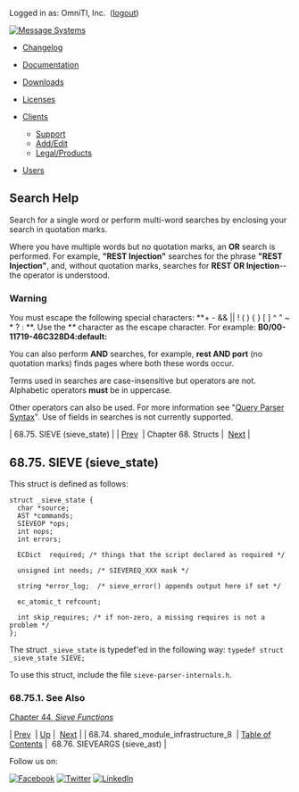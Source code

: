Logged in as: OmniTI, Inc.  ([logout](https://support.messagesystems.com/logout.php))

[![Message Systems](https://support.messagesystems.com/images/ms-white205.png)](https://support.messagesystems.com/start.php) 

*   [Changelog](https://support.messagesystems.com/start.php?show=changelog)
*   [Documentation](https://support.messagesystems.com/docs/)
*   [Downloads](https://support.messagesystems.com/start.php)

*   [Licenses](https://support.messagesystems.com/license_summary.php)
*   <a href="">Clients</a>
    *   [Support](https://support.messagesystems.com/cs.php)
    *   [Add/Edit](https://support.messagesystems.com/edit_client.php)
    *   [Legal/Products](https://support.messagesystems.com/edit_products.php)
*   [Users](https://support.messagesystems.com/edit_customer.php)

## Search Help

Search for a single word or perform multi-word searches by enclosing your search in quotation marks.

Where you have multiple words but no quotation marks, an **OR** search is performed. For example, **"REST Injection"** searches for the phrase **"REST Injection"**, and, without quotation marks, searches for **REST OR Injection**--the operator is understood.

### Warning

You must escape the following special characters: **+ - && || ! ( ) { } [ ] ^ " ~ * ? : \**. Use the **\** character as the escape character. For example: **B0/00-11719-46C328D4\:default\:**

You can also perform **AND** searches, for example, **rest AND port** (no quotation marks) finds pages where both these words occur.

Terms used in searches are case-insensitive but operators are not. Alphabetic operators **must** be in uppercase.

Other operators can also be used. For more information see "[Query Parser Syntax](https://lucene.apache.org/core/old_versioned_docs/versions/3_0_0/queryparsersyntax.html)". Use of fields in searches is not currently supported.

| 68.75. SIEVE (sieve_state) |
| [Prev](structs.shared_module_infrastructure_8.php)  | Chapter 68. Structs |  [Next](structs.sieve_ast.php) |

## 68.75. SIEVE (sieve_state)

This struct is defined as follows:

```
struct _sieve_state {
  char *source;
  AST *commands;
  SIEVEOP *ops;
  int nops;
  int errors;

  ECDict  required; /* things that the script declared as required */

  unsigned int needs; /* SIEVEREQ_XXX mask */

  string *error_log;  /* sieve_error() appends output here if set */

  ec_atomic_t refcount;

  int skip_requires; /* if non-zero, a missing requires is not a problem */
};
```

The struct `_sieve_state` is typedef'ed in the following way: `typedef struct _sieve_state SIEVE;`

To use this struct, include the file `sieve-parser-internals.h`.

### 68.75.1. See Also

[Chapter 44, *Sieve Functions*](sieve.php "Chapter 44. Sieve Functions") 

| [Prev](structs.shared_module_infrastructure_8.php)  | [Up](structs.php) |  [Next](structs.sieve_ast.php) |
| 68.74. shared_module_infrastructure_8  | [Table of Contents](index.php) |  68.76. SIEVEARGS (sieve_ast) |

Follow us on:

[![Facebook](https://support.messagesystems.com/images/icon-facebook.png)](http://www.facebook.com/messagesystems) [![Twitter](https://support.messagesystems.com/images/icon-twitter.png)](http://twitter.com/#!/MessageSystems) [![LinkedIn](https://support.messagesystems.com/images/icon-linkedin.png)](http://www.linkedin.com/company/message-systems)